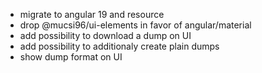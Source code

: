 - migrate to angular 19 and resource
- drop @mucsi96/ui-elements in favor of angular/material
- add possibility to download a dump on UI
- add possibility to additionaly create plain dumps
- show dump format on UI

